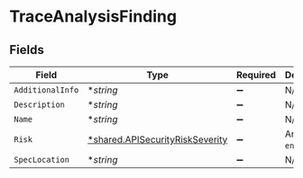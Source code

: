 # TraceAnalysisFinding


## Fields

| Field                                                                                    | Type                                                                                     | Required                                                                                 | Description                                                                              |
| ---------------------------------------------------------------------------------------- | ---------------------------------------------------------------------------------------- | ---------------------------------------------------------------------------------------- | ---------------------------------------------------------------------------------------- |
| `AdditionalInfo`                                                                         | **string*                                                                                | :heavy_minus_sign:                                                                       | N/A                                                                                      |
| `Description`                                                                            | **string*                                                                                | :heavy_minus_sign:                                                                       | N/A                                                                                      |
| `Name`                                                                                   | **string*                                                                                | :heavy_minus_sign:                                                                       | N/A                                                                                      |
| `Risk`                                                                                   | [*shared.APISecurityRiskSeverity](../../../pkg/models/shared/apisecurityriskseverity.md) | :heavy_minus_sign:                                                                       | An `enum`eration.                                                                        |
| `SpecLocation`                                                                           | **string*                                                                                | :heavy_minus_sign:                                                                       | N/A                                                                                      |